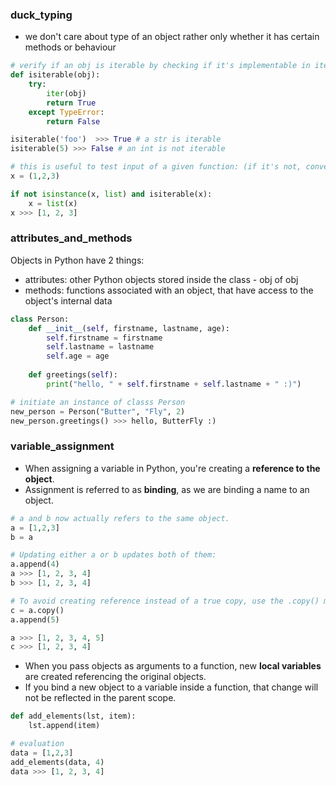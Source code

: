 ### duck_typing
- we don't care about type of an object rather only whether it has certain methods or behaviour
```py
# verify if an obj is iterable by checking if it's implementable in iterator protocol:
def isiterable(obj):
    try:
        iter(obj)
        return True
    except TypeError: 
        return False

isiterable('foo')  >>> True # a str is iterable
isiterable(5) >>> False # an int is not iterable

# this is useful to test input of a given function: (if it's not, convert it to be)
x = (1,2,3)

if not isinstance(x, list) and isiterable(x):
    x = list(x)
x >>> [1, 2, 3]
```

### attributes_and_methods
Objects in Python have 2 things:
- attributes: other Python objects stored inside the class - obj of obj
- methods: functions associated with an object, that have access to the object's internal data
```py
class Person:
    def __init__(self, firstname, lastname, age):
        self.firstname = firstname
        self.lastname = lastname
        self.age = age
   
    def greetings(self):
        print("hello, " + self.firstname + self.lastname + " :)")

# initiate an instance of classs Person
new_person = Person("Butter", "Fly", 2)
new_person.greetings() >>> hello, ButterFly :)
```

### variable_assignment
- When assigning a variable in Python, you're creating a **reference to the object**.
- Assignment is referred to as **binding**, as we are binding a name to an object.
```py
# a and b now actually refers to the same object. 
a = [1,2,3]
b = a

# Updating either a or b updates both of them:
a.append(4)
a >>> [1, 2, 3, 4]
b >>> [1, 2, 3, 4]

# To avoid creating reference instead of a true copy, use the .copy() method.
c = a.copy()
a.append(5)

a >>> [1, 2, 3, 4, 5]
c >>> [1, 2, 3, 4]
```
- When you pass objects as arguments to a function, new **local variables** are created referencing the original objects.
- If you bind a new object to a variable inside a function, that change will not be reflected in the parent scope.
```py
def add_elements(lst, item):
    lst.append(item)

# evaluation
data = [1,2,3]
add_elements(data, 4)
data >>> [1, 2, 3, 4]
```
